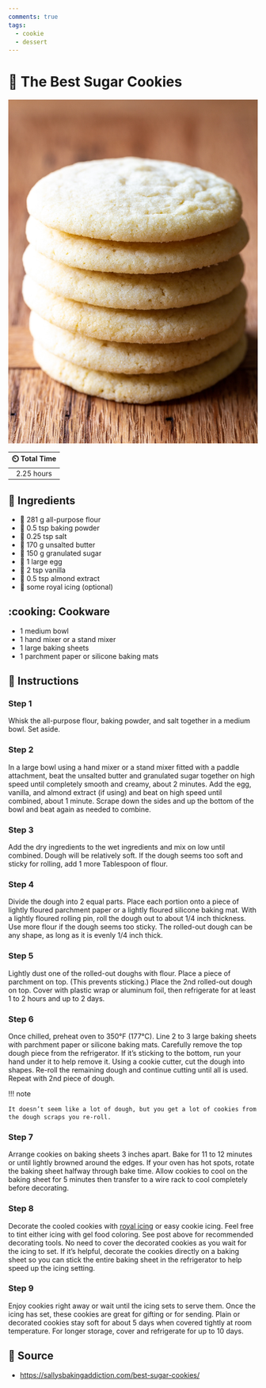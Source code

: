 ```yaml
---
comments: true
tags:
  - cookie
  - dessert
---
```

# :cookie: The Best Sugar Cookies

![The Best Sugar Cookies](../assets/images/the-best-sugar-cookies.jpg)

| :timer_clock: Total Time |
|:-----------------------: |
| 2.25 hours |

## :salt: Ingredients

- :ear_of_rice: 281 g all-purpose flour
- :dash: 0.5 tsp baking powder
- :salt: 0.25 tsp salt
- :butter: 170 g unsalted butter
- :candy: 150 g granulated sugar
- :egg: 1 large egg
- :icecream: 2 tsp vanilla
- :chestnut: 0.5 tsp almond extract
- :crown: some royal icing (optional)

## :cooking: Cookware

- 1 medium bowl
- 1 hand mixer or a stand mixer
- 1 large baking sheets
- 1 parchment paper or silicone baking mats

## :pencil: Instructions

### Step 1

Whisk the all-purpose flour, baking powder, and salt together in a medium bowl. Set aside.

### Step 2

In a large bowl using a hand mixer or a stand mixer fitted with a paddle attachment, beat the unsalted butter and
granulated sugar together on high speed until completely smooth and creamy, about 2 minutes. Add the egg, vanilla, and
almond extract (if using) and beat on high speed until combined, about 1 minute. Scrape down the sides and up the bottom
of the bowl and beat again as needed to combine.

### Step 3

Add the dry ingredients to the wet ingredients and mix on low until combined. Dough will be relatively soft. If the
dough seems too soft and sticky for rolling, add 1 more Tablespoon of flour.

### Step 4

Divide the dough into 2 equal parts. Place each portion onto a piece of lightly floured parchment paper or a lightly
floured silicone baking mat. With a lightly floured rolling pin, roll the dough out to about 1/4 inch thickness. Use
more flour if the dough seems too sticky. The rolled-out dough can be any shape, as long as it is evenly 1/4 inch thick.

### Step 5

Lightly dust one of the rolled-out doughs with flour. Place a piece of parchment on top. (This prevents sticking.) Place
the 2nd rolled-out dough on top. Cover with plastic wrap or aluminum foil, then refrigerate for at least 1 to 2 hours
and up to 2 days.

### Step 6

Once chilled, preheat oven to 350°F (177°C). Line 2 to 3 large baking sheets with parchment paper or silicone baking
mats. Carefully remove the top dough piece from the refrigerator. If it’s sticking to the bottom, run your hand under
it to help remove it. Using a cookie cutter, cut the dough into shapes. Re-roll the remaining dough and continue cutting
until all is used. Repeat with 2nd piece of dough.

!!! note

    It doesn’t seem like a lot of dough, but you get a lot of cookies from the dough scraps you re-roll.

### Step 7

Arrange cookies on baking sheets 3 inches apart. Bake for 11 to 12 minutes or until lightly browned around the edges. If
your oven has hot spots, rotate the baking sheet halfway through bake time. Allow cookies to cool on the baking sheet
for 5 minutes then transfer to a wire rack to cool completely before decorating.

### Step 8

Decorate the cooled cookies with [royal icing][1] or easy cookie icing. Feel free to tint either icing with gel food
coloring. See post above for recommended decorating tools. No need to cover the decorated cookies as you wait for the
icing to set. If it’s helpful, decorate the cookies directly on a baking sheet so you can stick the entire baking
sheet in the refrigerator to help speed up the icing setting.

### Step 9

Enjoy cookies right away or wait until the icing sets to serve them. Once the icing has set, these cookies are great for
gifting or for sending. Plain or decorated cookies stay soft for about 5 days when covered tightly at room temperature.
For longer storage, cover and refrigerate for up to 10 days.

## :link: Source

- <https://sallysbakingaddiction.com/best-sugar-cookies/>

[1]: <../ingredients/post-baking-glazes/royal-icing.md>
